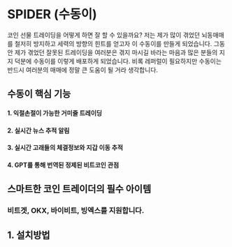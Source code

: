 # SPIDER (수동이)
코인 선물 트레이딩을 어떻게 하면 잘 할 수 있을까요?
저는 제가 많이 겪었던 뇌동매매를 철저히 방지하고 세력의 방향의 힌트를 얻고자 이 수동이를 만들게 되었습니다.
그동안 제가 겪었던 잘못된 트레이딩을 여러분은 겪지 마시길 바라는 마음과 많은 분들의 지지 덕분에 수동이를 이렇게 배포하게 되었습니다.
비록 레퍼럴이 필요하지만 수동이는 반드시 여러분의 매매에 정말 큰 도움이 될 거라 생각합니다.


## 수동이 핵심 기능
#### 1. 익절손절이 가능한 거미줄 트레이딩
#### 2. 실시간 뉴스 추적 알림
#### 3. 실시간 고래들의 체결정보와 지갑 이동 추적
#### 4. GPT를 통해 번역된 정제된 비트코인 관점

## 스마트한 코인 트레이더의 필수 아이템
### 비트겟, OKX, 바이비트, 빙엑스를 지원합니다.

## 1. 설치방법
